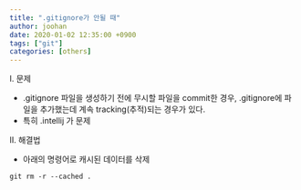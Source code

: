 ```yaml
---
title: ".gitignore가 안될 때"
author: joohan
date: 2020-01-02 12:35:00 +0900
tags: ["git"]
categories: [others]
---
```


I. 문제
- .gitignore 파일을 생성하기 전에 무시할 파일을 commit한 경우, .gitignore에 파일을 추가했는데 계속 tracking(추적)되는 경우가 있다.
- 특히 .intellij 가 문제

II. 해결법
- 아래의 명령어로 캐시된 데이터를 삭제
```
git rm -r --cached .
```